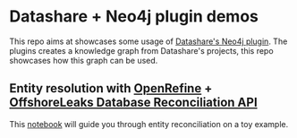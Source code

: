 # Datashare + Neo4j plugin demos

This repo aims at showcases some usage of [Datashare's Neo4j plugin](https://github.com/ICIJ/datashare-extension-neo4j).
The plugins creates a knowledge graph from Datashare's projects, this repo showcases how this graph can be used.

## Entity resolution with [OpenRefine](https://openrefine.org/) + [OffshoreLeaks Database Reconciliation API](https://offshoreleaks.icij.org/docs/reconciliation)


This [notebook](./demos/entity_resolution_with_oldb_and_openrefine.ipynb) will guide you through entity reconciliation on a toy example.

